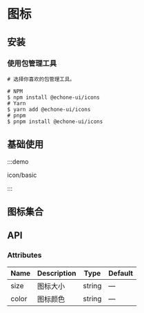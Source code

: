 # 图标

## 安装

### 使用包管理工具

```shell
# 选择你喜欢的包管理工具。

# NPM
$ npm install @echone-ui/icons
# Yarn
$ yarn add @echone-ui/icons
# pnpm
$ pnpm install @echone-ui/icons
```

## 基础使用

:::demo

icon/basic

:::

## 图标集合

<IconList />

## API

### Attributes

| Name  | Description | Type   | Default |
| ----- | ----------- | ------ | ------- |
| size  | 图标大小    | string | —       |
| color | 图标颜色    | string | —       |
